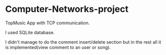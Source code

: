 # Computer-Networks-project
TopMusic App with TCP communication.

 I used SQLite database.
 
 I didn't manage to do the comment insert/delete section but in the rest all it is implemented(view comment to an user or song).

